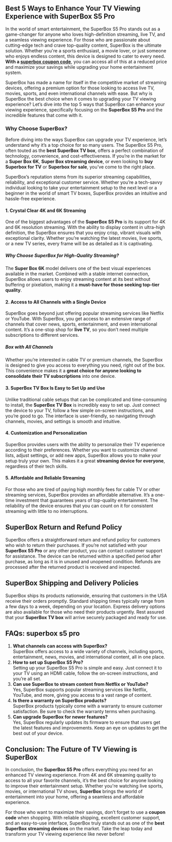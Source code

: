 <h2><strong>Best 5 Ways to Enhance Your TV Viewing Experience with SuperBox S5 Pro</strong></h2>
<p><span style="font-weight: 400;">In the world of smart entertainment, the SuperBox S5 Pro stands out as a game-changer for anyone who loves high-definition streaming, live TV, and a seamless viewing experience. For those who are passionate about cutting-edge tech and crave top-quality content, SuperBox is the ultimate solution. Whether you're a sports enthusiast, a movie lover, or just someone who enjoys endless content, this device is designed to cater to every need. </span><strong>With a </strong><a href="https://www.dealszo.com/superbox-coupons/"><strong>superbox coupon code</strong></a><span style="font-weight: 400;">, you can access all of this at a reduced price and maximize your savings while upgrading your home entertainment system.</span></p>
<p><span style="font-weight: 400;">SuperBox has made a name for itself in the competitive market of streaming devices, offering a premium option for those looking to access live TV, movies, sports, and even international channels with ease. But why is SuperBox the best choice when it comes to upgrading your TV viewing experience? Let&rsquo;s dive into the top 5 ways that SuperBox can enhance your viewing experience, specifically focusing on the </span><strong>SuperBox S5 Pro</strong><span style="font-weight: 400;"> and the incredible features that come with it.</span></p>
<h3><strong>Why Choose SuperBox?</strong></h3>
<p><span style="font-weight: 400;">Before diving into the ways SuperBox can upgrade your TV experience, let&rsquo;s understand why it&rsquo;s a top choice for so many users. The SuperBox S5 Pro, often touted as the </span><strong>best SuperBox TV box</strong><span style="font-weight: 400;">, offers a perfect combination of technology, convenience, and cost-effectiveness. If you&rsquo;re in the market for a </span><strong>Super Box 6K</strong><span style="font-weight: 400;">, </span><strong>Super Box streaming device</strong><span style="font-weight: 400;">, or even looking to </span><strong>buy Superbox for TV</strong><span style="font-weight: 400;"> or </span><strong>Superbox for sale</strong><span style="font-weight: 400;">, you&rsquo;ve come to the right place.</span></p>
<p><span style="font-weight: 400;">SuperBox&rsquo;s reputation stems from its superior streaming capabilities, reliability, and exceptional customer service. Whether you&rsquo;re a tech-savvy individual looking to take your entertainment setup to the next level or a beginner in the world of smart TV boxes, SuperBox provides an intuitive and hassle-free experience.</span></p>
<h4><strong>1. Crystal Clear 4K and 6K Streaming</strong></h4>
<p><span style="font-weight: 400;">One of the biggest advantages of the </span><strong>SuperBox S5 Pro</strong><span style="font-weight: 400;"> is its support for 4K and 6K resolution streaming. With the ability to display content in ultra-high definition, the SuperBox ensures that you enjoy crisp, vibrant visuals with exceptional clarity. Whether you&rsquo;re watching the latest movies, live sports, or a new TV series, every frame will be as detailed as it is captivating.</span></p>
<h5><strong>Why Choose SuperBox for High-Quality Streaming?</strong></h5>
<p><span style="font-weight: 400;">The </span><strong>Super Box 6K</strong><span style="font-weight: 400;"> model delivers one of the best visual experiences available in the market. Combined with a stable internet connection, SuperBox allows users to enjoy streaming content at its best without buffering or pixelation, making it a </span><strong>must-have for those seeking top-tier quality</strong><span style="font-weight: 400;">.</span></p>
<h4><strong>2. Access to All Channels with a Single Device</strong></h4>
<p><span style="font-weight: 400;">SuperBox goes beyond just offering popular streaming services like Netflix or YouTube. With SuperBox, you get access to an extensive range of channels that cover news, sports, entertainment, and even international content. It&rsquo;s a one-stop shop for </span><strong>live TV</strong><span style="font-weight: 400;">, so you don&rsquo;t need multiple subscriptions to different services.</span></p>
<h5><strong>Box with All Channels</strong></h5>
<p><span style="font-weight: 400;">Whether you&rsquo;re interested in cable TV or premium channels, the SuperBox is designed to give you access to everything you need, right out of the box. This convenience makes it a </span><strong>great choice for anyone looking to consolidate their TV subscriptions</strong><span style="font-weight: 400;"> into one device.</span></p>
<h4><strong>3. SuperBox TV Box Is Easy to Set Up and Use</strong></h4>
<p><span style="font-weight: 400;">Unlike traditional cable setups that can be complicated and time-consuming to install, the </span><strong>SuperBox TV Box</strong><span style="font-weight: 400;"> is incredibly easy to set up. Just connect the device to your TV, follow a few simple on-screen instructions, and you&rsquo;re good to go. The interface is user-friendly, so navigating through channels, movies, and settings is smooth and intuitive.</span></p>
<h4><strong>4. Customization and Personalization</strong></h4>
<p><span style="font-weight: 400;">SuperBox provides users with the ability to personalize their TV experience according to their preferences. Whether you want to customize channel lists, adjust settings, or add new apps, SuperBox allows you to make your setup truly your own. This makes it a great </span><strong>streaming device for everyone</strong><span style="font-weight: 400;">, regardless of their tech skills.</span></p>
<h4><strong>5. Affordable and Reliable Streaming</strong></h4>
<p><span style="font-weight: 400;">For those who are tired of paying high monthly fees for cable TV or other streaming services, SuperBox provides an affordable alternative. It&rsquo;s a one-time investment that guarantees years of top-quality entertainment. The reliability of the device ensures that you can count on it for consistent streaming with little to no interruptions.</span></p>
<h2><strong>SuperBox Return and Refund Policy</strong></h2>
<p><span style="font-weight: 400;">SuperBox offers a straightforward return and refund policy for customers who wish to return their purchases. If you&rsquo;re not satisfied with your </span><strong>SuperBox S5 Pro</strong><span style="font-weight: 400;"> or any other product, you can contact customer support for assistance. The device can be returned within a specified period after purchase, as long as it is in unused and unopened condition. Refunds are processed after the returned product is received and inspected.</span></p>
<h2><strong>SuperBox Shipping and Delivery Policies</strong></h2>
<p><span style="font-weight: 400;">SuperBox ships its products nationwide, ensuring that customers in the USA receive their orders promptly. Standard shipping times typically range from a few days to a week, depending on your location. Express delivery options are also available for those who need their products urgently. Rest assured that your </span><strong>SuperBox TV box</strong><span style="font-weight: 400;"> will arrive securely packaged and ready for use.</span></p>
<h2><strong>FAQs: superbox s5 pro</strong></h2>
<ol>
<li><strong> What channels can access with SuperBox?</strong><strong><br /></strong><span style="font-weight: 400;">SuperBox offers access to a wide variety of channels, including sports, entertainment, news, movies, and international content, all in one place.</span></li>
<li><strong> How to set up SuperBox S5 Pro?</strong><strong><br /></strong><span style="font-weight: 400;">Setting up your SuperBox S5 Pro is simple and easy. Just connect it to your TV using an HDMI cable, follow the on-screen instructions, and you&rsquo;re all set.</span></li>
<li><strong> Can use SuperBox to stream content from Netflix or YouTube?</strong><strong><br /></strong><span style="font-weight: 400;">Yes, SuperBox supports popular streaming services like Netflix, YouTube, and more, giving you access to a vast range of content.</span></li>
<li><strong> Is there a warranty on SuperBox products?</strong><strong><br /></strong><span style="font-weight: 400;">SuperBox products typically come with a warranty to ensure customer satisfaction. Be sure to check the warranty terms when purchasing.</span></li>
<li><strong> Can upgrade SuperBox for newer features?</strong><strong><br /></strong><span style="font-weight: 400;">Yes, SuperBox regularly updates its firmware to ensure that users get the latest features and improvements. Keep an eye on updates to get the best out of your device.</span></li>
</ol>
<h2><strong>Conclusion: The Future of TV Viewing is SuperBox</strong></h2>
<p><span style="font-weight: 400;">In conclusion, the </span><strong>SuperBox S5 Pro</strong><span style="font-weight: 400;"> offers everything you need for an enhanced TV viewing experience. From 4K and 6K streaming quality to access to all your favorite channels, it&rsquo;s the best choice for anyone looking to improve their entertainment setup. Whether you're watching live sports, movies, or international TV shows, </span><strong>SuperBox</strong><span style="font-weight: 400;"> brings the world of entertainment into your home, offering a seamless and affordable experience.</span></p>
<p><span style="font-weight: 400;">For those who want to maximize their savings, don&rsquo;t forget to use a </span><strong>coupon code</strong><span style="font-weight: 400;"> when shopping. With reliable shipping, excellent customer support, and an easy-to-use interface, SuperBox truly stands out as one of the </span><strong>best SuperBox streaming devices</strong><span style="font-weight: 400;"> on the market. Take the leap today and transform your TV viewing experience like never before!</span></p>
